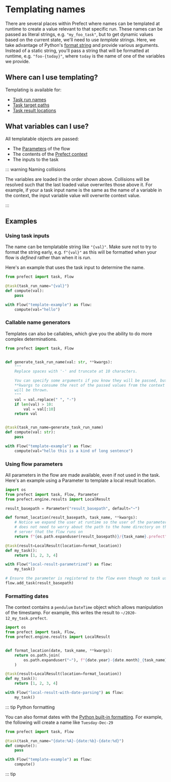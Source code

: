# Templating names

There are several places within Prefect where names can be templated at runtime to create a value relevant to that specific run.
These names can be passed as literal strings, e.g. `"my_foo_task"`,  but to get dynamic values based on the current state, we'll need to use _template_ strings.
Here, we take advantage of Python's [format string](https://www.python.org/dev/peps/pep-3101/#format-strings) and provide various arguments.
Instead of a static string, you'll pass a string that will be formatted at runtime, e.g. `"foo-{today}"`, where `today` is the name of one of the variables we provide.

## Where can I use templating?

Templating is available for:

- [Task run names](/core/idioms/task-run-names.html)
- [Task target paths](/core/idioms/targets.html)
- [Task result locations](/core/concepts/results.html#templating-result-locations)

## What variables can I use?

All templatable objects are passed:

- The [Parameters](/core/concepts/parameters.html) of the flow
- The contents of the [Prefect context](/api/latest/utilities/context.html)
- The inputs to the task

::: warning Naming collisions

The variables are loaded in the order shown above. Collisions will be resolved such that the last loaded value overwrites those above it. For example, if your a task input name is the same as the name of a variable in the context, the input variable value will overwrite context value.

:::

## Examples


### Using task inputs

The name can be templatable string like `"{val}"`. Make sure not to try to format the string early, e.g. `f"{val}"` as this will be formatted when your flow is *defined* rather than when it is *run*.

Here's an example that uses the task input to determine the name.

```python
from prefect import task, Flow

@task(task_run_name="{val}")
def compute(val):
    pass

with Flow("template-example") as flow:
    compute(val="hello")
```

### Callable name generators

Templates can also be callables, which give you the ability to do more complex determinations.

```python
from prefect import task, Flow


def generate_task_run_name(val: str, **kwargs):
    """
    Replace spaces with '-' and truncate at 10 characters.

    You can specify some arguments if you know they will be passed, but you must take
    **kwargs to consume the rest of the passed values from the context or an exception
    will be thrown.
    """
    val = val.replace(" ", "-")
    if len(val) > 10:
        val = val[:10]
    return val


@task(task_run_name=generate_task_run_name)
def compute(val: str):
    pass

with Flow("template-example") as flow:
    compute(val="hello this is a kind of long sentence")
```


### Using flow parameters

All parameters in the flow are made available, even if not used in the task. Here's an example using a Parameter to template a local result location.

```python
import os
from prefect import task, Flow, Parameter
from prefect.engine.results import LocalResult

result_basepath = Parameter("result_basepath", default="~")

def format_location(result_basepath, task_name, **kwargs):
    # Notice we expand the user at runtime so the user of the parameter
    # does not need to worry about the path to the home directory on the
    # server that the flow runs on
    return f"{os.path.expanduser(result_basepath)}/{task_name}.prefect"

@task(result=LocalResult(location=format_location))
def my_task():
    return [1, 2, 3, 4]

with Flow("local-result-parametrized") as flow:
    my_task()

# Ensure the parameter is registered to the flow even though no task uses it
flow.add_task(result_basepath)
```

### Formatting dates

The context contains a `pendulum` `DateTime` object which allows manipulation of the timestamp. For example, this writes the result to `~/2020-12_my_task.prefect`.

```python
import os
from prefect import task, Flow,
from prefect.engine.results import LocalResult


def format_location(date, task_name, **kwargs):
    return os.path.join(
        os.path.expanduser("~"), f"{date.year}-{date.month}_{task_name}.prefect"
    )

@task(result=LocalResult(location=format_location))
def my_task():
    return [1, 2, 3, 4]

with Flow("local-result-with-date-parsing") as flow:
    my_task()
```

::: tip Python formatting

You can also format dates with the [Python built-in formatting](https://docs.python.org/3/library/datetime.html#strftime-strptime-behavior). 
For example, the following will create a name like `Tuesday-Dec-29`

```python
from prefect import task, Flow

@task(task_run_name="{date:%A}-{date:%b}-{date:%d}")
def compute():
    pass

with Flow("template-example") as flow:
    compute()
```

::: tip
